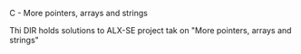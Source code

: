C - More pointers, arrays and strings


Thi DIR holds solutions to ALX-SE project tak on "More pointers, arrays and strings"
